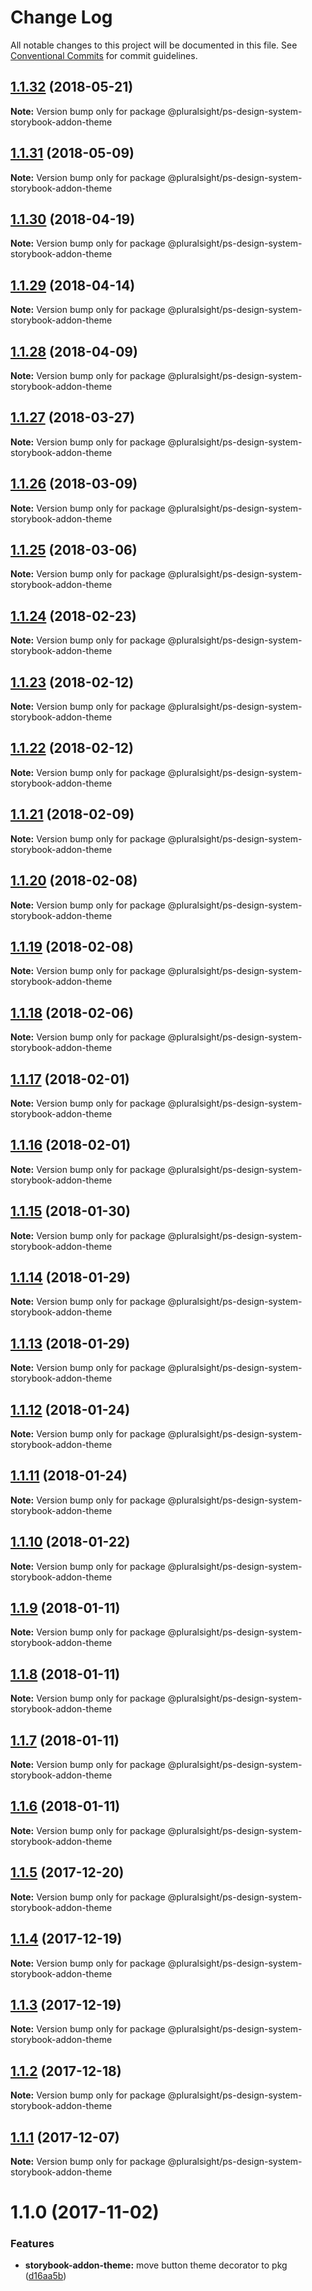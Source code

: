 # Change Log

All notable changes to this project will be documented in this file.
See [Conventional Commits](https://conventionalcommits.org) for commit guidelines.

<a name="1.1.32"></a>
## [1.1.32](https://github.com/pluralsight/design-system/compare/@pluralsight/ps-design-system-storybook-addon-theme@1.1.31...@pluralsight/ps-design-system-storybook-addon-theme@1.1.32) (2018-05-21)




**Note:** Version bump only for package @pluralsight/ps-design-system-storybook-addon-theme

<a name="1.1.31"></a>
## [1.1.31](https://github.com/pluralsight/design-system/compare/@pluralsight/ps-design-system-storybook-addon-theme@1.1.30...@pluralsight/ps-design-system-storybook-addon-theme@1.1.31) (2018-05-09)




**Note:** Version bump only for package @pluralsight/ps-design-system-storybook-addon-theme

<a name="1.1.30"></a>
## [1.1.30](https://github.com/pluralsight/design-system/compare/@pluralsight/ps-design-system-storybook-addon-theme@1.1.29...@pluralsight/ps-design-system-storybook-addon-theme@1.1.30) (2018-04-19)




**Note:** Version bump only for package @pluralsight/ps-design-system-storybook-addon-theme

<a name="1.1.29"></a>
## [1.1.29](https://github.com/pluralsight/design-system/compare/@pluralsight/ps-design-system-storybook-addon-theme@1.1.27...@pluralsight/ps-design-system-storybook-addon-theme@1.1.29) (2018-04-14)




**Note:** Version bump only for package @pluralsight/ps-design-system-storybook-addon-theme

<a name="1.1.28"></a>
## [1.1.28](https://github.com/pluralsight/design-system/compare/@pluralsight/ps-design-system-storybook-addon-theme@1.1.27...@pluralsight/ps-design-system-storybook-addon-theme@1.1.28) (2018-04-09)




**Note:** Version bump only for package @pluralsight/ps-design-system-storybook-addon-theme

<a name="1.1.27"></a>
## [1.1.27](https://github.com/pluralsight/design-system/compare/@pluralsight/ps-design-system-storybook-addon-theme@1.1.26...@pluralsight/ps-design-system-storybook-addon-theme@1.1.27) (2018-03-27)




**Note:** Version bump only for package @pluralsight/ps-design-system-storybook-addon-theme

<a name="1.1.26"></a>
## [1.1.26](https://github.com/pluralsight/design-system/compare/@pluralsight/ps-design-system-storybook-addon-theme@1.1.25...@pluralsight/ps-design-system-storybook-addon-theme@1.1.26) (2018-03-09)




**Note:** Version bump only for package @pluralsight/ps-design-system-storybook-addon-theme

<a name="1.1.25"></a>
## [1.1.25](https://github.com/pluralsight/design-system/compare/@pluralsight/ps-design-system-storybook-addon-theme@1.1.24...@pluralsight/ps-design-system-storybook-addon-theme@1.1.25) (2018-03-06)




**Note:** Version bump only for package @pluralsight/ps-design-system-storybook-addon-theme

<a name="1.1.24"></a>
## [1.1.24](https://github.com/pluralsight/design-system/compare/@pluralsight/ps-design-system-storybook-addon-theme@1.1.23...@pluralsight/ps-design-system-storybook-addon-theme@1.1.24) (2018-02-23)




**Note:** Version bump only for package @pluralsight/ps-design-system-storybook-addon-theme

<a name="1.1.23"></a>
## [1.1.23](https://github.com/pluralsight/design-system/compare/@pluralsight/ps-design-system-storybook-addon-theme@1.1.22...@pluralsight/ps-design-system-storybook-addon-theme@1.1.23) (2018-02-12)




**Note:** Version bump only for package @pluralsight/ps-design-system-storybook-addon-theme

<a name="1.1.22"></a>
## [1.1.22](https://github.com/pluralsight/design-system/compare/@pluralsight/ps-design-system-storybook-addon-theme@1.1.21...@pluralsight/ps-design-system-storybook-addon-theme@1.1.22) (2018-02-12)




**Note:** Version bump only for package @pluralsight/ps-design-system-storybook-addon-theme

<a name="1.1.21"></a>
## [1.1.21](https://github.com/pluralsight/design-system/compare/@pluralsight/ps-design-system-storybook-addon-theme@1.1.20...@pluralsight/ps-design-system-storybook-addon-theme@1.1.21) (2018-02-09)




**Note:** Version bump only for package @pluralsight/ps-design-system-storybook-addon-theme

<a name="1.1.20"></a>
## [1.1.20](https://github.com/pluralsight/design-system/compare/@pluralsight/ps-design-system-storybook-addon-theme@1.1.19...@pluralsight/ps-design-system-storybook-addon-theme@1.1.20) (2018-02-08)




**Note:** Version bump only for package @pluralsight/ps-design-system-storybook-addon-theme

<a name="1.1.19"></a>
## [1.1.19](https://github.com/pluralsight/design-system/compare/@pluralsight/ps-design-system-storybook-addon-theme@1.1.18...@pluralsight/ps-design-system-storybook-addon-theme@1.1.19) (2018-02-08)




**Note:** Version bump only for package @pluralsight/ps-design-system-storybook-addon-theme

<a name="1.1.18"></a>
## [1.1.18](https://github.com/pluralsight/design-system/compare/@pluralsight/ps-design-system-storybook-addon-theme@1.1.17...@pluralsight/ps-design-system-storybook-addon-theme@1.1.18) (2018-02-06)




**Note:** Version bump only for package @pluralsight/ps-design-system-storybook-addon-theme

<a name="1.1.17"></a>
## [1.1.17](https://github.com/pluralsight/design-system/compare/@pluralsight/ps-design-system-storybook-addon-theme@1.1.16...@pluralsight/ps-design-system-storybook-addon-theme@1.1.17) (2018-02-01)




**Note:** Version bump only for package @pluralsight/ps-design-system-storybook-addon-theme

<a name="1.1.16"></a>
## [1.1.16](https://github.com/pluralsight/design-system/compare/@pluralsight/ps-design-system-storybook-addon-theme@1.1.15...@pluralsight/ps-design-system-storybook-addon-theme@1.1.16) (2018-02-01)




**Note:** Version bump only for package @pluralsight/ps-design-system-storybook-addon-theme

<a name="1.1.15"></a>
## [1.1.15](https://github.com/pluralsight/design-system/compare/@pluralsight/ps-design-system-storybook-addon-theme@1.1.14...@pluralsight/ps-design-system-storybook-addon-theme@1.1.15) (2018-01-30)




**Note:** Version bump only for package @pluralsight/ps-design-system-storybook-addon-theme

<a name="1.1.14"></a>
## [1.1.14](https://github.com/pluralsight/design-system/compare/@pluralsight/ps-design-system-storybook-addon-theme@1.1.12...@pluralsight/ps-design-system-storybook-addon-theme@1.1.14) (2018-01-29)




**Note:** Version bump only for package @pluralsight/ps-design-system-storybook-addon-theme

<a name="1.1.13"></a>
## [1.1.13](https://github.com/pluralsight/design-system/compare/@pluralsight/ps-design-system-storybook-addon-theme@1.1.12...@pluralsight/ps-design-system-storybook-addon-theme@1.1.13) (2018-01-29)




**Note:** Version bump only for package @pluralsight/ps-design-system-storybook-addon-theme

<a name="1.1.12"></a>
## [1.1.12](https://github.com/pluralsight/design-system/compare/@pluralsight/ps-design-system-storybook-addon-theme@1.1.10...@pluralsight/ps-design-system-storybook-addon-theme@1.1.12) (2018-01-24)




**Note:** Version bump only for package @pluralsight/ps-design-system-storybook-addon-theme

<a name="1.1.11"></a>
## [1.1.11](https://github.com/pluralsight/design-system/compare/@pluralsight/ps-design-system-storybook-addon-theme@1.1.10...@pluralsight/ps-design-system-storybook-addon-theme@1.1.11) (2018-01-24)




**Note:** Version bump only for package @pluralsight/ps-design-system-storybook-addon-theme

<a name="1.1.10"></a>
## [1.1.10](https://github.com/pluralsight/design-system/compare/@pluralsight/ps-design-system-storybook-addon-theme@1.1.9...@pluralsight/ps-design-system-storybook-addon-theme@1.1.10) (2018-01-22)




**Note:** Version bump only for package @pluralsight/ps-design-system-storybook-addon-theme

<a name="1.1.9"></a>
## [1.1.9](https://github.com/pluralsight/design-system/compare/@pluralsight/ps-design-system-storybook-addon-theme@1.1.8...@pluralsight/ps-design-system-storybook-addon-theme@1.1.9) (2018-01-11)




**Note:** Version bump only for package @pluralsight/ps-design-system-storybook-addon-theme

<a name="1.1.8"></a>
## [1.1.8](https://github.com/pluralsight/design-system/compare/@pluralsight/ps-design-system-storybook-addon-theme@1.1.7...@pluralsight/ps-design-system-storybook-addon-theme@1.1.8) (2018-01-11)




**Note:** Version bump only for package @pluralsight/ps-design-system-storybook-addon-theme

<a name="1.1.7"></a>
## [1.1.7](https://github.com/pluralsight/design-system/compare/@pluralsight/ps-design-system-storybook-addon-theme@1.1.6...@pluralsight/ps-design-system-storybook-addon-theme@1.1.7) (2018-01-11)




**Note:** Version bump only for package @pluralsight/ps-design-system-storybook-addon-theme

<a name="1.1.6"></a>
## [1.1.6](https://github.com/pluralsight/design-system/compare/@pluralsight/ps-design-system-storybook-addon-theme@1.1.5...@pluralsight/ps-design-system-storybook-addon-theme@1.1.6) (2018-01-11)




**Note:** Version bump only for package @pluralsight/ps-design-system-storybook-addon-theme

<a name="1.1.5"></a>
## [1.1.5](https://github.com/pluralsight/design-system/compare/@pluralsight/ps-design-system-storybook-addon-theme@1.1.4...@pluralsight/ps-design-system-storybook-addon-theme@1.1.5) (2017-12-20)




**Note:** Version bump only for package @pluralsight/ps-design-system-storybook-addon-theme

<a name="1.1.4"></a>
## [1.1.4](https://github.com/pluralsight/design-system/compare/@pluralsight/ps-design-system-storybook-addon-theme@1.1.3...@pluralsight/ps-design-system-storybook-addon-theme@1.1.4) (2017-12-19)




**Note:** Version bump only for package @pluralsight/ps-design-system-storybook-addon-theme

<a name="1.1.3"></a>
## [1.1.3](https://github.com/pluralsight/design-system/compare/@pluralsight/ps-design-system-storybook-addon-theme@1.1.2...@pluralsight/ps-design-system-storybook-addon-theme@1.1.3) (2017-12-19)




**Note:** Version bump only for package @pluralsight/ps-design-system-storybook-addon-theme

<a name="1.1.2"></a>
## [1.1.2](https://github.com/pluralsight/design-system/compare/@pluralsight/ps-design-system-storybook-addon-theme@1.1.1...@pluralsight/ps-design-system-storybook-addon-theme@1.1.2) (2017-12-18)




**Note:** Version bump only for package @pluralsight/ps-design-system-storybook-addon-theme

<a name="1.1.1"></a>
## [1.1.1](https://github.com/pluralsight/design-system/compare/@pluralsight/ps-design-system-storybook-addon-theme@1.1.0...@pluralsight/ps-design-system-storybook-addon-theme@1.1.1) (2017-12-07)




**Note:** Version bump only for package @pluralsight/ps-design-system-storybook-addon-theme

<a name="1.1.0"></a>
# 1.1.0 (2017-11-02)


### Features

* **storybook-addon-theme:** move button theme decorator to pkg ([d16aa5b](https://github.com/pluralsight/design-system/commit/d16aa5b))
